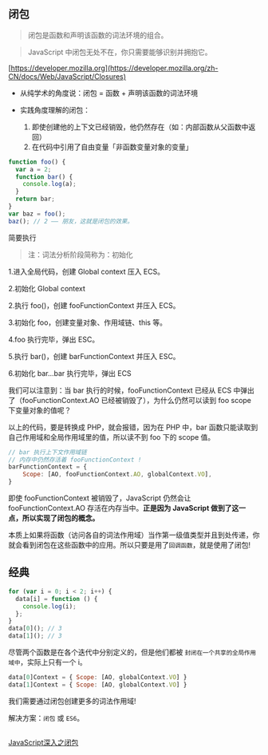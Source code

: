 ## 闭包

> 闭包是函数和声明该函数的词法环境的组合。

> JavaScript 中闭包无处不在，你只需要能够识别并拥抱它。

[https://developer.mozilla.org](https://developer.mozilla.org/zh-CN/docs/Web/JavaScript/Closures)

* 从纯学术的角度说：闭包 = 函数 + 声明该函数的词法环境

* 实践角度理解的闭包：

  1. 即使创建他的上下文已经销毁，他仍然存在（如：内部函数从父函数中返回）
  2. 在代码中引用了自由变量「非函数变量对象的变量」


```js
function foo() {
  var a = 2;
  function bar() {
    console.log(a);
  }
  return bar;
}
var baz = foo();
baz(); // 2 —— 朋友，这就是闭包的效果。
```
简要执行

> 注：词法分析阶段简称为：初始化

1.进入全局代码，创建 Global context 压入 ECS。

2.初始化 Global context

2.执行 foo()，创建 fooFunctionContext 并压入 ECS。

3.初始化 foo，创建变量对象、作用域链、this 等。

4.foo 执行完毕，弹出 ESC。

5.执行 bar()，创建 barFunctionContext 并压入 ESC。

6.初始化 bar...bar 执行完毕，弹出 ECS

我们可以注意到：当 bar 执行的时候，fooFunctionContext 已经从 ECS 中弹出了（fooFunctionContext.AO 已经被销毁了），为什么仍然可以读到 foo scope 下变量对象的值呢？

以上的代码，要是转换成 PHP，就会报错，因为在 PHP 中，bar 函数只能读取到自己作用域和全局作用域里的值，所以读不到 foo 下的 scope 值。

```js
// bar 执行上下文作用域链
// 内存中仍然存活着 fooFunctionContext !
barFunctionContext = {
    Scope: [AO, fooFunctionContext.AO, globalContext.VO],
}
```

即使 fooFunctionContext 被销毁了，JavaScript 仍然会让 fooFunctionContext.AO 存活在内存当中。**正是因为 JavaScript 做到了这一点，所以实现了闭包的概念。**

本质上如果将函数（访问各自的词法作用域）当作第一级值类型并且到处传递，你就会看到闭包在这些函数中的应用。所以只要是用了`回调函数`，就是使用了闭包!

## 经典

```js
for (var i = 0; i < 2; i++) {
  data[i] = function () {
    console.log(i);
  };
}
data[0](); // 3
data[1](); // 3
```

尽管两个函数是在各个迭代中分别定义的，但是他们都被 `封闭在一个共享的全局作用域中`，实际上只有一个 i。

```js
data[0]Context = { Scope: [AO, globalContext.VO] }
data[1]Context = { Scope: [AO, globalContext.VO] }
```

我们需要通过闭包创建更多的词法作用域!

解决方案：`闭包` 或 `ES6`。



##

[JavaScript深入之闭包](https://github.com/mqyqingfeng/Blog/issues/9)

